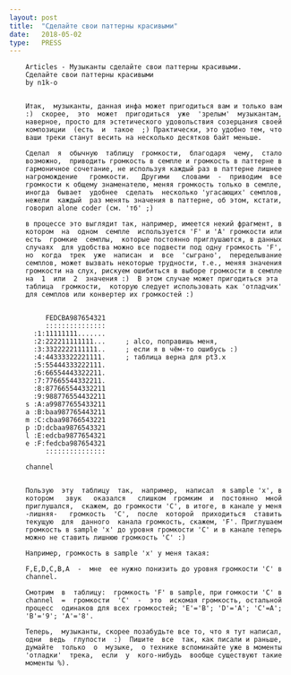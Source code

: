 ```yaml
---
layout: post
title:  "Сделайте свои паттерны красивыми"
date:   2018-05-02
type:   PRESS
---
```

		Articles - Музыканты сделайте свои паттерны красивыми.
		Сделайте свои паттерны красивыми
		by n1k-o


		Итак,  музыканты, данная инфа может пригодиться вам и только вам
		:)  скорее,  это  может  пригодиться  уже  'зрелым'  музыкантам,
		наверное, просто для эстетического удовольствия созерцания своей
		композиции  (есть  и  такое  ;) Практически, это удобно тем, что
		ваши треки станут весить на несколько десятков байт меньше.

		Сделал  я  обычную  таблицу  громкости,  благодаря  чему,  стало
		возможно,  приводить громкость в семпле и громкость в паттерне в
		гармоничное сочетание, не используя каждый раз в паттерне лишнее
		нагромождение   громкости.   Другими   словами  -  приводим  все
		громкости к общему знаменателю, меняя громкость только в семпле,
		иногда  бывает  удобнее  сделать  несколько 'угасающих' семплов,
		нежели  каждый  раз менять значения в паттерне, об этом, кстати,
		говорил alone coder (см. 'тб' ;)

		в процессе это выглядит так, например, имеется некий фрагмент, в
		котором  на  одном  семпле  используется 'F' и 'A' громкости или
		есть  громкие  семплы,  которые постоянно приглушаются, в данных
		случаях  для удобства можно все подвести под одну громкость 'F',
		но  когда  трек  уже  написан  и  все  'сыграно',  переделывание
		семплов, может вызвать некоторые трудности, т.е., меняя значения
		громкости на слух, рискуем ошибиться в выборе громкости в семпле
		на  1  или  2  значения :)  В этом случае может пригодиться эта
		таблица  громкости,  которую следует использовать как 'отладчик'
		для семплов или конвертер их громкостей :)


		     FEDCBA987654321
		     :::::::::::::::
		  :1:11111111.......
		  :2:222211111111...     ; alco, поправишь меня,
		  :3:3322222111111..     ; если я в чём-то ошибусь :)
		  :4:44333322221111.     ; таблица верна для pt3.x
		  :5:55444333222111.
		  :6:66554443322211.
		  :7:77665544332211.
		  :8:877665544332211
		  :9:988776554432211
		s :A:a99877655433211
		a :B:baa987765443211
		m :C:cbaa98766543221
		p :D:dcbaa9876543321
		l :E:edcba9877654321
		e :F:fedcba987654321
		     :::::::::::::::

		channel


		Пользую  эту  таблицу  так,  например,  написал  я sample 'x', в
		котором   звук   оказался   слишком  громким  и  постоянно  мной
		приглушался,  скажем, до громкости 'C', в итоге, в канале у меня
		-лишняя-   громкость  'C',  после  которой  приходиться  ставить
		текущую  для  данного  канала громкость, скажем, 'F'. Приглушаем
		громкость в sample 'x' до уровня громкости 'C' и в канале теперь
		можно не ставить лишнюю громкость 'C' :)

		Например, громкость в sample 'x' у меня такая:

		F,E,D,C,B,A  -  мне  ее нужно понизить до уровня громкости 'C' в
		channel.

		Смотрим  в  таблицу:  громкость 'F' в sample, при гомкости 'C' в
		channel  =  громкости  'C'  -  это  искомая громкость, остальной
		процесс  одинаков для всех громкостей; 'E'='B'; 'D'='A'; 'C'=A';
		'B'='9'; 'A'='8'.

		Теперь,  музыканты, скорее позабудьте все то, что я тут написал,
		одни  ведь  глупости  :)  Пишите  все  так, как писали и раньше,
		думайте  только  о  музыке,  о технике вспоминайте уже в моменты
		'отладки'  трека,  если  у  кого-нибудь  вообще существуют такие
		моменты %).